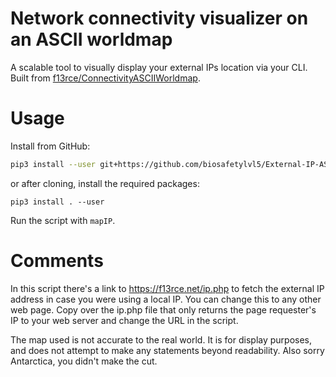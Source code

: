 # Network connectivity visualizer on an ASCII worldmap

A scalable tool to visually display your external IPs location via your CLI. Built from [f13rce/ConnectivityASCIIWorldmap](https://github.com/f13rce/ConnectivityASCIIWorldmap).

# Usage

Install from GitHub:

``` bash
pip3 install --user git+https://github.com/biosafetylvl5/External-IP-ASCII-Worldmap.git
```

or after cloning, install the required packages:

``pip3 install . --user``

Run the script with `mapIP`.

# Comments

In this script there's a link to https://f13rce.net/ip.php to fetch the external IP address in case you were using a local IP. You can change this to any other web page. Copy over the ip.php file that only returns the page requester's IP to your web server and change the URL in the script.

The map used is not accurate to the real world. It is for display purposes, and does not attempt to make any statements beyond readability. Also sorry Antarctica, you didn't make the cut.
